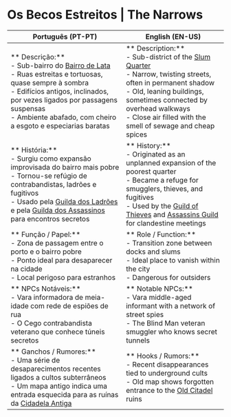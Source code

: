 # Os Becos Estreitos | The Narrows

| **Português (PT-PT)**                                                                                                                                                                                                                                                                                                 | **English (EN-US)**                                                                                                                                                                                                                                                                        |
| --------------------------------------------------------------------------------------------------------------------------------------------------------------------------------------------------------------------------------------------------------------------------------------------------------------------- | ------------------------------------------------------------------------------------------------------------------------------------------------------------------------------------------------------------------------------------------------------------------------------------------ |
| ** Descrição:**<br> - Sub-bairro do [Bairro de Lata](slum_quarter/slum_quarter.md)<br> - Ruas estreitas e tortuosas, quase sempre à sombra<br> - Edifícios antigos, inclinados, por vezes ligados por passagens suspensas<br> - Ambiente abafado, com cheiro a esgoto e especiarias baratas                           | ** Description:**<br> - Sub-district of the [Slum Quarter](slum_quarter/slum_quarter.md)<br> - Narrow, twisting streets, often in permanent shadow<br> - Old, leaning buildings, sometimes connected by overhead walkways<br> - Close air filled with the smell of sewage and cheap spices |
| ** História:**<br> - Surgiu como expansão improvisada do bairro mais pobre<br> - Tornou-se refúgio de contrabandistas, ladrões e fugitivos<br> - Usado pela [Guilda dos Ladrões](dm/-/organizations/guild_of_thieves//guild_of_thieves.md) e pela [Guilda dos Assassinos](assassins_guild.md) para encontros secretos | ** History:**<br> - Originated as an unplanned expansion of the poorest quarter<br> - Became a refuge for smugglers, thieves, and fugitives<br> - Used by the [Guild of Thieves](guild_of_thieves.md) and [Assassins Guild](assassins_guild.md) for clandestine meetings                   |
| ** Função / Papel:**<br> - Zona de passagem entre o porto e o bairro pobre<br> - Ponto ideal para desaparecer na cidade<br> - Local perigoso para estranhos                                                                                                                                                           | ** Role / Function:**<br> - Transition zone between docks and slums<br> - Ideal place to vanish within the city<br> - Dangerous for outsiders                                                                                                                                              |
| ** NPCs Notáveis:**<br> - Vara  informadora de meia-idade com rede de espiões de rua<br> - O Cego  contrabandista veterano que conhece túneis secretos                                                                                                                                                                | ** Notable NPCs:**<br> - Vara  middle-aged informant with a network of street spies<br> - The Blind Man  veteran smuggler who knows secret tunnels                                                                                                                                         |
| ** Ganchos / Rumores:**<br> - Uma série de desaparecimentos recentes ligados a cultos subterrâneos<br> - Um mapa antigo indica uma entrada esquecida para as ruínas da [Cidadela Antiga](old_citadel.md)                                                                                                              | ** Hooks / Rumors:**<br> - Recent disappearances tied to underground cults<br> - Old map shows forgotten entrance to the [Old Citadel](old_citadel.md) ruins                                                                                                                               |






